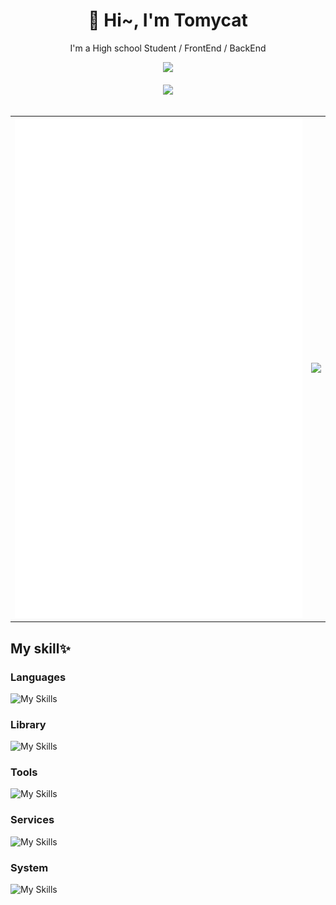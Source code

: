<h1 align="center">🌸 Hi~, I'm Tomycat
</h1>
<p align="center">I'm a High school Student / FrontEnd / BackEnd </p>
<div align="center">
<a href="https://count.getloli.com/"><img src="https://count.getloli.com/get/@:tomycat?theme=rule34"></a>
</div>
<br />
<div align="center">
<img src="https://lanyard.cnrad.dev/api/503043347246743567?idleMessage=I%20hate%20my%20life%20">
</div>
<br/>
<table align="center">
  <tbody>
    <tr>
    <td>
      <img  src="/github-metrics.svg" alt="Metrics" height="800" width="700">
    </td>
    <td>
      <img src="https://i.pinimg.com/originals/16/69/e5/1669e57761ccc67fa5e31a09a54764d0.gif">
    </td>
    </tr>
  </tbody>
</table>


## My skill✨
### Languages

![My Skills](https://skillicons.dev/icons?i=bash,html,css,js,ts,rust,py,lua)

### Library

![My Skills](https://skillicons.dev/icons?i=tauri,actix,vue,vite,nuxt,react,next,fastapi,flask)


### Tools

![My Skills](https://skillicons.dev/icons?i=vscode,neovim,blender,docker,kubernetes,mongodb,mysql)

### Services
![My Skills](https://skillicons.dev/icons?i=github,gitlab,cloudflare,postman)

### System
![My Skills](https://skillicons.dev/icons?i=windows,arch,linux,ubuntu)
